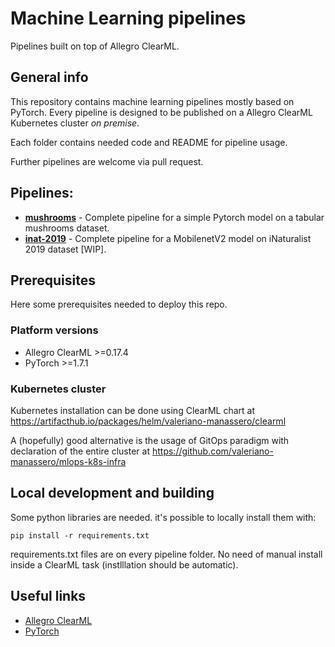 # Machine Learning pipelines
Pipelines built on top of Allegro ClearML.

## General info
This repository contains machine learning pipelines mostly based on PyTorch.
Every pipeline is designed to be published on a Allegro ClearML Kubernetes cluster *on premise*.

Each folder contains needed code and README for pipeline usage.

Further pipelines are welcome via pull request.

## Pipelines:
* **[mushrooms](mushrooms)** - Complete pipeline for a simple Pytorch model on a tabular mushrooms dataset.
* **[inat-2019](inat-2019)** - Complete pipeline for a MobilenetV2 model on iNaturalist 2019 dataset [WIP].

## Prerequisites
Here some prerequisites needed to deploy this repo.

### Platform versions
* Allegro ClearML >=0.17.4
* PyTorch >=1.7.1

### Kubernetes cluster
Kubernetes installation can be done using ClearML chart at https://artifacthub.io/packages/helm/valeriano-manassero/clearml

A (hopefully) good alternative is the usage of GitOps paradigm with declaration of the entire cluster at https://github.com/valeriano-manassero/mlops-k8s-infra

## Local development and building
Some python libraries are needed. it's possible to locally install them with:
```
pip install -r requirements.txt
```
requirements.txt files are on every pipeline folder. No need of manual install inside a ClearML task (instlllation should be automatic).

## Useful links
* [Allegro ClearML](https://allegro.ai/)
* [PyTorch](https://pytorch.org/)
